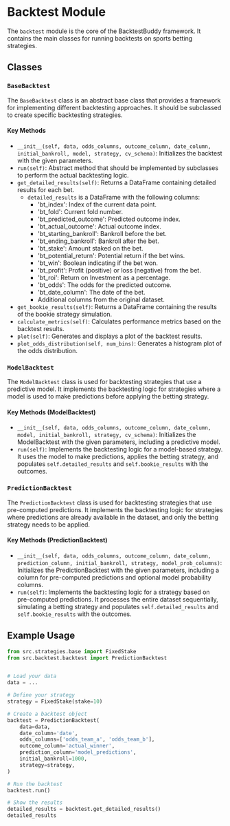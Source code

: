 # Backtest Module

The `backtest` module is the core of the BacktestBuddy framework. It contains the main classes for running backtests on sports betting strategies.

## Classes

### `BaseBacktest`

The `BaseBacktest` class is an abstract base class that provides a framework for implementing different backtesting approaches. It should be subclassed to create specific backtesting strategies.

#### Key Methods

- `__init__(self, data, odds_columns, outcome_column, date_column, initial_bankroll, model, strategy, cv_schema)`: Initializes the backtest with the given parameters.
- `run(self)`: Abstract method that should be implemented by subclasses to perform the actual backtesting logic.
- `get_detailed_results(self)`: Returns a DataFrame containing detailed results for each bet.
  - `detailed_results` is a DataFrame with the following columns:
    - 'bt_index': Index of the current data point.
    - 'bt_fold': Current fold number.
    - 'bt_predicted_outcome': Predicted outcome index.
    - 'bt_actual_outcome': Actual outcome index.
    - 'bt_starting_bankroll': Bankroll before the bet.
    - 'bt_ending_bankroll': Bankroll after the bet.
    - 'bt_stake': Amount staked on the bet.
    - 'bt_potential_return': Potential return if the bet wins.
    - 'bt_win': Boolean indicating if the bet won.
    - 'bt_profit': Profit (positive) or loss (negative) from the bet.
    - 'bt_roi': Return on Investment as a percentage.
    - 'bt_odds': The odds for the predicted outcome.
    - 'bt_date_column': The date of the bet.
    - Additional columns from the original dataset.
- `get_bookie_results(self)`: Returns a DataFrame containing the results of the bookie strategy simulation.
- `calculate_metrics(self)`: Calculates performance metrics based on the backtest results.
- `plot(self)`: Generates and displays a plot of the backtest results.
- `plot_odds_distribution(self, num_bins)`: Generates a histogram plot of the odds distribution.

### `ModelBacktest`

The `ModelBacktest` class is used for backtesting strategies that use a predictive model. It implements the backtesting logic for strategies where a model is used to make predictions before applying the betting strategy.

#### Key Methods (ModelBacktest)

- `__init__(self, data, odds_columns, outcome_column, date_column, model, initial_bankroll, strategy, cv_schema)`: Initializes the ModelBacktest with the given parameters, including a predictive model.
- `run(self)`: Implements the backtesting logic for a model-based strategy. It uses the model to make predictions, applies the betting strategy, and populates `self.detailed_results` and `self.bookie_results` with the outcomes.

### `PredictionBacktest`

The `PredictionBacktest` class is used for backtesting strategies that use pre-computed predictions. It implements the backtesting logic for strategies where predictions are already available in the dataset, and only the betting strategy needs to be applied.

#### Key Methods (PredictionBacktest)

- `__init__(self, data, odds_columns, outcome_column, date_column, prediction_column, initial_bankroll, strategy, model_prob_columns)`: Initializes the PredictionBacktest with the given parameters, including a column for pre-computed predictions and optional model probability columns.
- `run(self)`: Implements the backtesting logic for a strategy based on pre-computed predictions. It processes the entire dataset sequentially, simulating a betting strategy and populates `self.detailed_results` and `self.bookie_results` with the outcomes.

## Example Usage

```python
from src.strategies.base import FixedStake
from src.backtest.backtest import PredictionBacktest


# Load your data
data = ...

# Define your strategy
strategy = FixedStake(stake=10)

# Create a backtest object
backtest = PredictionBacktest(
    data=data,
    date_column='date',
    odds_columns=['odds_team_a', 'odds_team_b'],
    outcome_column='actual_winner',
    prediction_column='model_predictions',
    initial_bankroll=1000,
    strategy=strategy,
)

# Run the backtest
backtest.run()

# Show the results
detailed_results = backtest.get_detailed_results()
detailed_results
```
